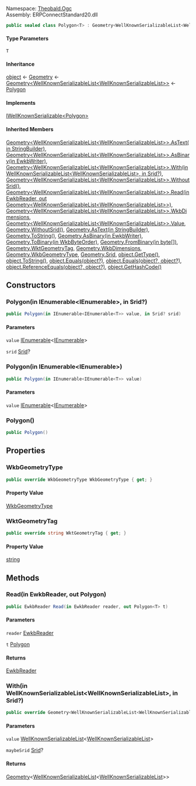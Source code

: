 Namespace: [Theobald.Ogc](../)\
Assembly: ERPConnectStandard20.dll

```csharp
public sealed class Polygon<T> : Geometry<WellKnownSerializableList<WellKnownSerializableList<T>>>, IWellKnownSerializable<Polygon<T>> where T : IWellKnownSerializable<T>, new()

```

#### Type Parameters

`T`

#### Inheritance

[object](https://learn.microsoft.com/dotnet/api/system.object) ← [Geometry](../Theobald.Ogc.Geometry/) ← [Geometry\<WellKnownSerializableList\<WellKnownSerializableList<T>>>](../Theobald.Ogc.Geometry-1/) ← [Polygon<T>](./)

#### Implements

[IWellKnownSerializable\<Polygon<T>>](../Theobald.Ogc.IWellKnownSerializable-1/)

#### Inherited Members

[Geometry\<WellKnownSerializableList\<WellKnownSerializableList<T>>>.AsText(in StringBuilder)](../Theobald.Ogc.Geometry-1/#Theobald_Ogc_Geometry_1_AsText_System_Text_StringBuilder__), [Geometry\<WellKnownSerializableList\<WellKnownSerializableList<T>>>.AsBinary(in EwkbWriter)](../Theobald.Ogc.Geometry-1/#Theobald_Ogc_Geometry_1_AsBinary_Theobald_Ogc_EwkbWriter__), [Geometry\<WellKnownSerializableList\<WellKnownSerializableList<T>>>.With(in WellKnownSerializableList\<WellKnownSerializableList<T>>, in Srid?)](../Theobald.Ogc.Geometry-1/#Theobald_Ogc_Geometry_1_With__0__System_Nullable_Theobald_Ogc_Srid___), [Geometry\<WellKnownSerializableList\<WellKnownSerializableList<T>>>.WithoutSrid()](../Theobald.Ogc.Geometry-1/#Theobald_Ogc_Geometry_1_WithoutSrid), [Geometry\<WellKnownSerializableList\<WellKnownSerializableList<T>>>.Read(in EwkbReader, out Geometry\<WellKnownSerializableList\<WellKnownSerializableList<T>>>)](../Theobald.Ogc.Geometry-1/#Theobald_Ogc_Geometry_1_Read_Theobald_Ogc_EwkbReader__Theobald_Ogc_Geometry__0___), [Geometry\<WellKnownSerializableList\<WellKnownSerializableList<T>>>.WkbDimensions](../Theobald.Ogc.Geometry-1/#Theobald_Ogc_Geometry_1_WkbDimensions), [Geometry\<WellKnownSerializableList\<WellKnownSerializableList<T>>>.Value](../Theobald.Ogc.Geometry-1/#Theobald_Ogc_Geometry_1_Value), [Geometry.WithoutSrid()](../Theobald.Ogc.Geometry/#Theobald_Ogc_Geometry_WithoutSrid), [Geometry.AsText(in StringBuilder)](../Theobald.Ogc.Geometry/#Theobald_Ogc_Geometry_AsText_System_Text_StringBuilder__), [Geometry.ToString()](../Theobald.Ogc.Geometry/#Theobald_Ogc_Geometry_ToString), [Geometry.AsBinary(in EwkbWriter)](../Theobald.Ogc.Geometry/#Theobald_Ogc_Geometry_AsBinary_Theobald_Ogc_EwkbWriter__), [Geometry.ToBinary(in WkbByteOrder)](../Theobald.Ogc.Geometry/#Theobald_Ogc_Geometry_ToBinary_Theobald_Ogc_WkbByteOrder__), [Geometry.FromBinary(in byte[])](../Theobald.Ogc.Geometry/#Theobald_Ogc_Geometry_FromBinary_System_Byte____), [Geometry.WktGeometryTag](../Theobald.Ogc.Geometry/#Theobald_Ogc_Geometry_WktGeometryTag), [Geometry.WkbDimensions](../Theobald.Ogc.Geometry/#Theobald_Ogc_Geometry_WkbDimensions), [Geometry.WkbGeometryType](../Theobald.Ogc.Geometry/#Theobald_Ogc_Geometry_WkbGeometryType), [Geometry.Srid](../Theobald.Ogc.Geometry/#Theobald_Ogc_Geometry_Srid), [object.GetType()](https://learn.microsoft.com/dotnet/api/system.object.gettype), [object.ToString()](https://learn.microsoft.com/dotnet/api/system.object.tostring), [object.Equals(object?)](<https://learn.microsoft.com/dotnet/api/system.object.equals#system-object-equals(system-object)>), [object.Equals(object?, object?)](<https://learn.microsoft.com/dotnet/api/system.object.equals#system-object-equals(system-object-system-object)>), [object.ReferenceEquals(object?, object?)](https://learn.microsoft.com/dotnet/api/system.object.referenceequals), [object.GetHashCode()](https://learn.microsoft.com/dotnet/api/system.object.gethashcode)

## Constructors

### Polygon(in IEnumerable\<IEnumerable<T>>, in Srid?)

```csharp
public Polygon(in IEnumerable<IEnumerable<T>> value, in Srid? srid)

```

#### Parameters

`value` [IEnumerable](https://learn.microsoft.com/dotnet/api/system.collections.generic.ienumerable-1)\<[IEnumerable](https://learn.microsoft.com/dotnet/api/system.collections.generic.ienumerable-1)<T>>

`srid` [Srid](../Theobald.Ogc.Srid/)?

### Polygon(in IEnumerable\<IEnumerable<T>>)

```csharp
public Polygon(in IEnumerable<IEnumerable<T>> value)

```

#### Parameters

`value` [IEnumerable](https://learn.microsoft.com/dotnet/api/system.collections.generic.ienumerable-1)\<[IEnumerable](https://learn.microsoft.com/dotnet/api/system.collections.generic.ienumerable-1)<T>>

### Polygon()

```csharp
public Polygon()

```

## Properties

### WkbGeometryType

```csharp
public override WkbGeometryType WkbGeometryType { get; }

```

#### Property Value

[WkbGeometryType](../Theobald.Ogc.WkbGeometryType/)

### WktGeometryTag

```csharp
public override string WktGeometryTag { get; }

```

#### Property Value

[string](https://learn.microsoft.com/dotnet/api/system.string)

## Methods

### Read(in EwkbReader, out Polygon<T>)

```csharp
public EwkbReader Read(in EwkbReader reader, out Polygon<T> t)

```

#### Parameters

`reader` [EwkbReader](../Theobald.Ogc.EwkbReader/)

`t` [Polygon](./)<T>

#### Returns

[EwkbReader](../Theobald.Ogc.EwkbReader/)

### With(in WellKnownSerializableList\<WellKnownSerializableList<T>>, in Srid?)

```csharp
public override Geometry<WellKnownSerializableList<WellKnownSerializableList<T>>> With(in WellKnownSerializableList<WellKnownSerializableList<T>> value, in Srid? maybeSrid)

```

#### Parameters

`value` [WellKnownSerializableList](../Theobald.Ogc.WellKnownSerializableList-1/)\<[WellKnownSerializableList](../Theobald.Ogc.WellKnownSerializableList-1/)<T>>

`maybeSrid` [Srid](../Theobald.Ogc.Srid/)?

#### Returns

[Geometry](../Theobald.Ogc.Geometry-1/)\<[WellKnownSerializableList](../Theobald.Ogc.WellKnownSerializableList-1/)\<[WellKnownSerializableList](../Theobald.Ogc.WellKnownSerializableList-1/)<T>>>
